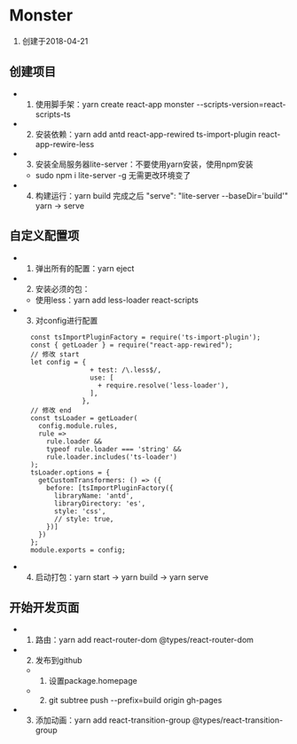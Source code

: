 # Monster
   1. 创建于2018-04-21
## 创建项目
- 1. 使用脚手架：yarn create react-app monster --scripts-version=react-scripts-ts
- 2. 安装依赖：yarn add antd react-app-rewired ts-import-plugin react-app-rewire-less
- 3. 安装全局服务器lite-server：不要使用yarn安装，使用npm安装
    - sudo npm i lite-server -g 无需更改环境变了
- 4. 构建运行：yarn build 完成之后 "serve": "lite-server --baseDir='build'" yarn -> serve

## 自定义配置项
- 1. 弹出所有的配置：yarn eject
- 2. 安装必须的包：
    - 使用less：yarn add less-loader react-scripts
- 3. 对config进行配置
    ```
      const tsImportPluginFactory = require('ts-import-plugin');
      const { getLoader } = require("react-app-rewired");
      // 修改 start
      let config = {
                     + test: /\.less$/,
                     use: [
                       + require.resolve('less-loader'),
                     ],
                   },
      // 修改 end
      const tsLoader = getLoader(
        config.module.rules,
        rule =>
          rule.loader &&
          typeof rule.loader === 'string' &&
          rule.loader.includes('ts-loader')
      );
      tsLoader.options = {
        getCustomTransformers: () => ({
          before: [tsImportPluginFactory({
            libraryName: 'antd',
            libraryDirectory: 'es',
            style: 'css',
            // style: true,
          })]
        })
      };
      module.exports = config;
    ```
- 4. 启动打包：yarn start -> yarn build -> yarn serve

## 开始开发页面
- 1. 路由：yarn add react-router-dom @types/react-router-dom
- 2. 发布到github
    - 1. 设置package.homepage
    - 2. git subtree push --prefix=build origin gh-pages
- 3. 添加动画：yarn add react-transition-group @types/react-transition-group